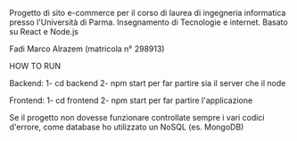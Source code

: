 Progetto di sito e-commerce per il corso di laurea di ingegneria informatica presso l'Università di Parma.
Insegnamento di Tecnologie e internet.
Basato su React e Node.js 

Fadi Marco Alrazem (matricola n° 298913)

HOW TO RUN

Backend:
1- cd backend
2- npm start per far partire sia il server che il node

Frontend:
1- cd frontend
2- npm start per far partire l'applicazione

Se il progetto non dovesse funzionare controllate sempre i vari codici d'errore, come database ho utilizzato un NoSQL (es. MongoDB)
